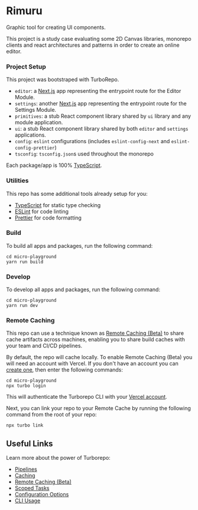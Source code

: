 # Rimuru

Graphic tool for creating UI components.

This project is a study case evaluating some 2D Canvas libraries, monorepo clients and react architectures and patterns in order to create an online editor.



### Project Setup

This project was bootstraped with TurboRepo.

- `editor`: a [Next.js](https://nextjs.org) app representing the entrypoint route for the Editor Module.
- `settings`: another [Next.js](https://nextjs.org) app representing the entrypoint route for the Settings Module.
- `primitives`: a stub React component library shared by `ui` library and any module application.
- `ui`: a stub React component library shared by both `editor` and `settings` applications.
- `config`: `eslint` configurations (includes `eslint-config-next` and `eslint-config-prettier`)
- `tsconfig`: `tsconfig.json`s used throughout the monorepo

Each package/app is 100% [TypeScript](https://www.typescriptlang.org/).

### Utilities

This repo has some additional tools already setup for you:

- [TypeScript](https://www.typescriptlang.org/) for static type checking
- [ESLint](https://eslint.org/) for code linting
- [Prettier](https://prettier.io) for code formatting

### Build

To build all apps and packages, run the following command:

```
cd micro-playground
yarn run build
```

### Develop

To develop all apps and packages, run the following command:

```
cd micro-playground
yarn run dev
```

### Remote Caching

This repo can use a technique known as [Remote Caching (Beta)](https://turborepo.org/docs/core-concepts/remote-caching) to share cache artifacts across machines, enabling you to share build caches with your team and CI/CD pipelines.

By default, the repo will cache locally. To enable Remote Caching (Beta) you will need an account with Vercel. If you don't have an account you can [create one](https://vercel.com/signup), then enter the following commands:

```
cd micro-playground
npx turbo login
```

This will authenticate the Turborepo CLI with your [Vercel account](https://vercel.com/docs/concepts/personal-accounts/overview).

Next, you can link your repo to your Remote Cache by running the following command from the root of your repo:

```
npx turbo link
```

## Useful Links

Learn more about the power of Turborepo:

- [Pipelines](https://turborepo.org/docs/core-concepts/pipelines)
- [Caching](https://turborepo.org/docs/core-concepts/caching)
- [Remote Caching (Beta)](https://turborepo.org/docs/core-concepts/remote-caching)
- [Scoped Tasks](https://turborepo.org/docs/core-concepts/scopes)
- [Configuration Options](https://turborepo.org/docs/reference/configuration)
- [CLI Usage](https://turborepo.org/docs/reference/command-line-reference)

